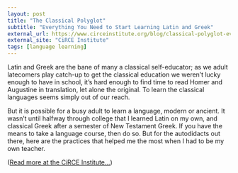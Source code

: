 ```yaml
---
layout: post
title: "The Classical Polyglot"
subtitle: "Everything You Need to Start Learning Latin and Greek"
external_url: https://www.circeinstitute.org/blog/classical-polyglot-everything-you-need-start-learning-latin-and-greek
external_site: "CiRCE Institute"
tags: [language learning]
---
```


Latin and Greek are the bane of many a classical self-educator; as we adult latecomers play catch-up to get the classical education we weren’t lucky enough to have in school, it’s hard enough to find time to read Homer and Augustine in translation, let alone the original. To learn the classical languages seems simply out of our reach.

But it is possible for a busy adult to learn a language, modern or ancient. It wasn’t until halfway through college that I learned Latin on my own, and classical Greek after a semester of New Testament Greek. If you have the means to take a language course, then do so. But for the autodidacts out there, here are the practices that helped me the most when I had to be my own teacher.

([Read more at the CiRCE Institute…](page.external_url))